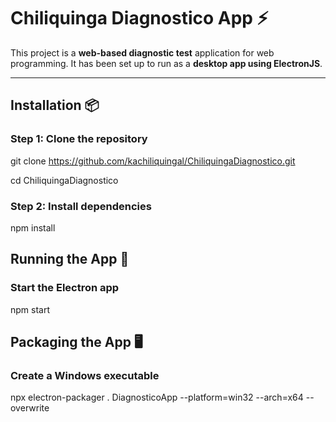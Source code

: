 # Chiliquinga Diagnostico App ⚡

This project is a **web-based diagnostic test** application for web programming. It has been set up to run as a **desktop app using ElectronJS**.

---

## Installation 📦

### Step 1: Clone the repository

git clone https://github.com/kachiliquingal/ChiliquingaDiagnostico.git

cd ChiliquingaDiagnostico

### Step 2: Install dependencies

npm install

## Running the App 🚀
### Start the Electron app

npm start

## Packaging the App 🖥️
### Create a Windows executable

npx electron-packager . DiagnosticoApp --platform=win32 --arch=x64 --overwrite